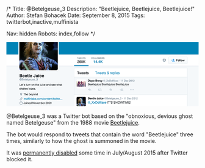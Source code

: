 /*
Title: @Betelgeuse_3
Description: "Beetlejuice, Beetlejuice, Beetlejuice!"
Author: Stefan Bohacek
Date: September 8, 2015
Tags: twitterbot,inactive,muffinista

Nav: hidden
Robots: index,follow
*/

[![](/content/bots/twitterbots/images/Betelgeuse_3.png)](https://twitter.com/Betelgeuse_3)

@Betelgeuse_3 was a Twitter bot based on the "obnoxious, devious ghost named Betelgeuse" from the 1988 movie [Beetlejuice](https://en.wikipedia.org/wiki/Beetlejuice).

The bot would respond to tweets that contain the word "Beetlejuice" three times, similarly to how the ghost is summoned in the movie.

It was [permanently disabled](https://twitter.com/muffinista/status/641039127387967488) some time in July/August 2015 after Twitter blocked it. 
